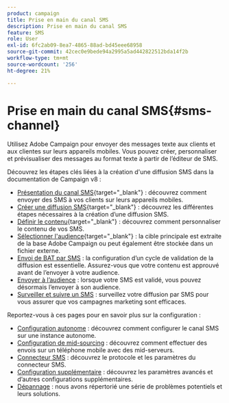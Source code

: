```yaml
---
product: campaign
title: Prise en main du canal SMS
description: Prise en main du canal SMS
feature: SMS
role: User
exl-id: 6fc2ab09-8ea7-4865-88ad-bd45eee68958
source-git-commit: 42cec0e9bede94a2995a5ad442822512bda14f2b
workflow-type: tm+mt
source-wordcount: '256'
ht-degree: 21%

---
```


# Prise en main du canal SMS{#sms-channel}

Utilisez Adobe Campaign pour envoyer des messages texte aux clients et aux clientes sur leurs appareils mobiles. Vous pouvez créer, personnaliser et prévisualiser des messages au format texte à partir de l’éditeur de SMS.

Découvrez les étapes clés liées à la création d&#39;une diffusion SMS dans la documentation de Campaign v8 :

* [Présentation du canal SMS](https://experienceleague.adobe.com/docs/campaign/campaign-v8/send/sms/sms.html){target="_blank"} : découvrez comment envoyer des SMS à vos clients sur leurs appareils mobiles.
* [Créer une diffusion SMS](https://experienceleague.adobe.com/docs/campaign/campaign-v8/send/sms/create-sms/create-sms.html){target="_blank"} : découvrez les différentes étapes nécessaires à la création d’une diffusion SMS.
* [Définir le contenu](https://experienceleague.adobe.com/docs/campaign/campaign-v8/send/sms/create-sms/sms-content.html){target="_blank"} : découvrez comment personnaliser le contenu de vos SMS.
* [Sélectionner l&#39;audience](https://experienceleague.adobe.com/docs/campaign/campaign-v8/send/sms/create-sms/sms-audience.html){target="_blank"} : la cible principale est extraite de la base Adobe Campaign ou peut également être stockée dans un fichier externe.
* [Envoi de BAT par SMS](https://experienceleague.adobe.com/docs/campaign/campaign-v8/send/sms/validate-sms/sms-proofs.html) : la configuration d’un cycle de validation de la diffusion est essentielle. Assurez-vous que votre contenu est approuvé avant de l’envoyer à votre audience.
* [Envoyer à l’audience](https://experienceleague.adobe.com/docs/campaign/campaign-v8/send/sms/validate-sms/sms-send.html?lang=fr) : lorsque votre SMS est validé, vous pouvez désormais l’envoyer à son audience.
* [Surveiller et suivre un SMS](https://experienceleague.adobe.com/docs/campaign/campaign-v8/send/sms/sms-monitor.html) : surveillez votre diffusion par SMS pour vous assurer que vos campagnes marketing sont efficaces.

Reportez-vous à ces pages pour en savoir plus sur la configuration :

* [Configuration autonome](sms-set-up.md) : découvrez comment configurer le canal SMS sur une instance autonome.
* [Configuration de mid-sourcing](sms-set-up-mid.md) : découvrez comment effectuer des envois sur un téléphone mobile avec des mid-serveurs.
* [Connecteur SMS](sms-protocol.md) : découvrez le protocole et les paramètres du connecteur SMS.
* [Configuration supplémentaire](sms-send.md) : découvrez les paramètres avancés et d’autres configurations supplémentaires.
* [Dépannage](troubleshooting-sms.md) : nous avons répertorié une série de problèmes potentiels et leurs solutions.

<!--
Use Adobe Campaign to send personalized SMS messages.

Before starting sending SMS:

* Make sure recipient profiles contain at least a mobile phone in their profile.
* Learn more about the Adobe Campaign [Delivery best practices](delivery-best-practices.md).

The key steps to send a SMS are as follows:

* [Configure the SMS channel](sms-set-up.md)
* [Create a SMS delivery](sms-create.md)
* [Define the audience](sms-create.md#selecting-the-target-population)
* [Define the SMS content](sms-create.md#defining-the-sms-content)
* [Send, monitor and track SMS](sms-send.md)
* [Troubleshoot](troubleshooting-sms.md)

In addition, you need to be familiar with SMS protocol and settings. Walk through the connection set up between Adobe Campaign and a SMPP provider in [this document](sms-protocol.md)

For global information on how to create a delivery, refer to [this section](steps-about-delivery-creation-steps.md).

>[!NOTE]
>
>Adobe Campaign also lets you submit notifications on mobile terminals, via its **Adobe Campaign Mobile App Channel (NMAC)** option. 
> 
>For more on this, refer to the [Get started with mobile app channel](about-mobile-app-channel.md) section.
-->
